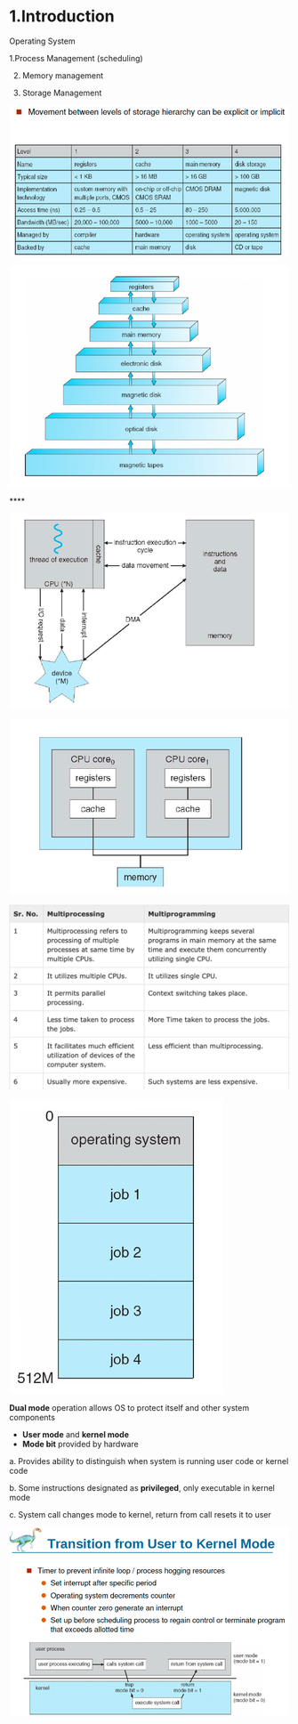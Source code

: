 # 1.Introduction

Operating System 

1.Process Management \(scheduling\) 

2. Memory management

3. Storage Management

![Performance of Various Level of Storages](../.gitbook/assets/image%20%2811%29.png)

![Storage and Device Hierarchy ](../.gitbook/assets/image%20%2818%29.png)

\*\*\*\*

![How modern computer works](../.gitbook/assets/image%20%2822%29.png)

![A dual core design](../.gitbook/assets/image%20%2815%29.png)

![Difference between Multi-processing vs Multi-programming](../.gitbook/assets/image%20%2823%29.png)

![Memory Layout of Multi-programmed System](../.gitbook/assets/image%20%2812%29.png)

**Dual mode** operation allows OS to protect itself and other system components

* **User mode** and **kernel mode** 
* **Mode bit** provided by hardware

a. Provides ability to distinguish when system is running user code or kernel code

b. Some instructions designated as **privileged**, only executable in kernel mode

c. System call changes mode to kernel, return from call resets it to user

![](../.gitbook/assets/image%20%2817%29.png)

